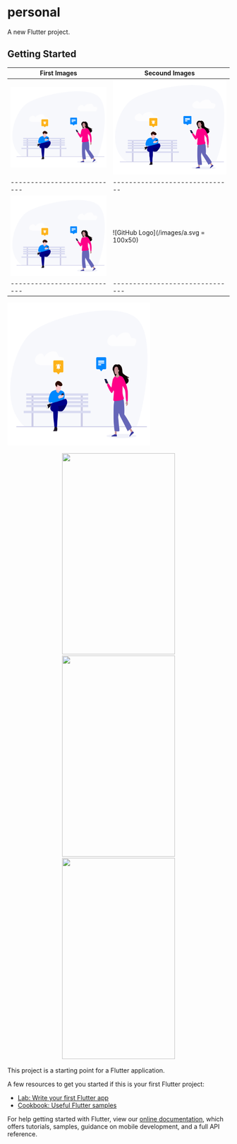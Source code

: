 # personal

A new Flutter project.

## Getting Started


First Images | Secound Images
------------- | --------------
![GitHub Logo](/images/a.svg) | ![GitHub Logo](/images/a.svg)
--------------------------- | ------------------------------
![GitHub Logo](/images/a.svg) | ![GitHub Logo](/images/a.svg = 100x50)
--------------------------- | -------------------------------




<img src="/images/a.svg" width="324" height="324">

<p align="center">
  <img src="screen1.png" width="256" height="455">
  <img src="screen2.png" width="256" height="455">
  <img src="screen3.png" width="256" height="455">
</p>






This project is a starting point for a Flutter application.

A few resources to get you started if this is your first Flutter project:

- [Lab: Write your first Flutter app](https://flutter.dev/docs/get-started/codelab)
- [Cookbook: Useful Flutter samples](https://flutter.dev/docs/cookbook)

For help getting started with Flutter, view our
[online documentation](https://flutter.dev/docs), which offers tutorials,
samples, guidance on mobile development, and a full API reference.
